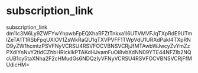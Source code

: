 # subscription_link
subscription_link
dm1lc3M6Ly9ZWFYwYnpwbFpEQXhaRFZtTnkxa1l6UTVMVFJqTXpRdE9UTmlZeTA1T1RSbFpqUXlOV1ZsWkRaQU1qTXVPVFF1TWpVdU1URXdPakl4TXpRND9yZW1hcmtzPSVFNyVCRSU4RSVFOCVBNSVCRjJfMTAwbWJwcyZvYmZzPXdlYnNvY2tldCZhbHRlcklkPTAKdHJvamFuOi8vbXdNN09YTE44NFZlb2NQcUB1cy5taXNha2F2cHMudGs6NDQzIyVFNyVCRSU4RSVFOCVBNSVCRjFfMUdicHM=
